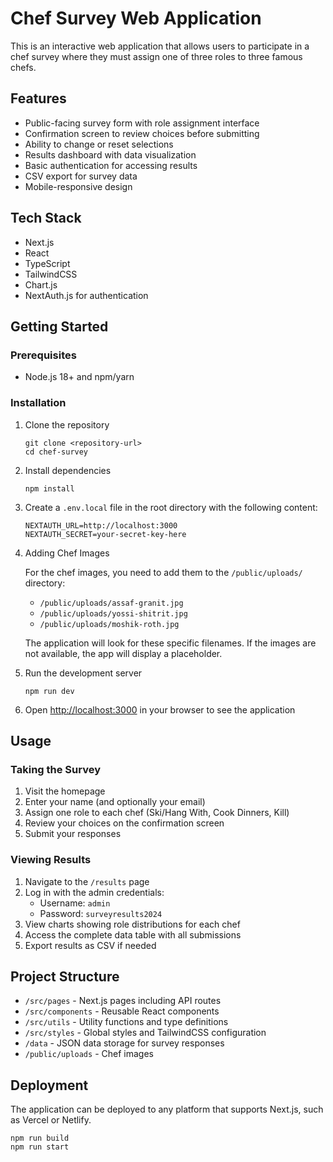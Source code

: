 # Chef Survey Web Application

This is an interactive web application that allows users to participate in a chef survey where they must assign one of three roles to three famous chefs.

## Features

- Public-facing survey form with role assignment interface
- Confirmation screen to review choices before submitting
- Ability to change or reset selections
- Results dashboard with data visualization
- Basic authentication for accessing results
- CSV export for survey data
- Mobile-responsive design

## Tech Stack

- Next.js
- React
- TypeScript
- TailwindCSS
- Chart.js
- NextAuth.js for authentication

## Getting Started

### Prerequisites

- Node.js 18+ and npm/yarn

### Installation

1. Clone the repository
   ```
   git clone <repository-url>
   cd chef-survey
   ```

2. Install dependencies
   ```
   npm install
   ```

3. Create a `.env.local` file in the root directory with the following content:
   ```
   NEXTAUTH_URL=http://localhost:3000
   NEXTAUTH_SECRET=your-secret-key-here
   ```

4. Adding Chef Images
   
   For the chef images, you need to add them to the `/public/uploads/` directory:
   
   - `/public/uploads/assaf-granit.jpg`
   - `/public/uploads/yossi-shitrit.jpg`
   - `/public/uploads/moshik-roth.jpg`
   
   The application will look for these specific filenames. If the images are not available, the app will display a placeholder.

5. Run the development server
   ```
   npm run dev
   ```

6. Open [http://localhost:3000](http://localhost:3000) in your browser to see the application

## Usage

### Taking the Survey

1. Visit the homepage
2. Enter your name (and optionally your email)
3. Assign one role to each chef (Ski/Hang With, Cook Dinners, Kill)
4. Review your choices on the confirmation screen
5. Submit your responses

### Viewing Results

1. Navigate to the `/results` page
2. Log in with the admin credentials:
   - Username: `admin`
   - Password: `surveyresults2024`
3. View charts showing role distributions for each chef
4. Access the complete data table with all submissions
5. Export results as CSV if needed

## Project Structure

- `/src/pages` - Next.js pages including API routes
- `/src/components` - Reusable React components
- `/src/utils` - Utility functions and type definitions
- `/src/styles` - Global styles and TailwindCSS configuration
- `/data` - JSON data storage for survey responses
- `/public/uploads` - Chef images

## Deployment

The application can be deployed to any platform that supports Next.js, such as Vercel or Netlify.

```
npm run build
npm run start
```